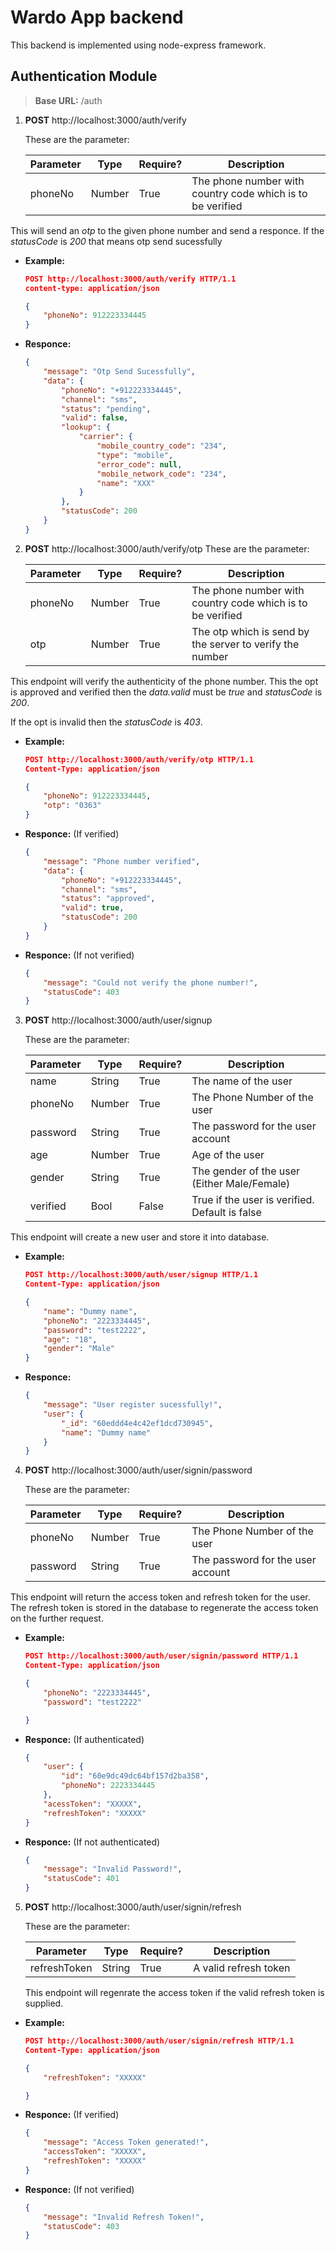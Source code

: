 # Wardo App backend

This backend is implemented using node-express framework.

## Authentication Module

> **Base URL:** /auth

1. **POST** http://localhost:3000/auth/verify

    These are the parameter:

    | Parameter | Type   | Require? | Description                                                |
    | --------- | ------ | -------- | ---------------------------------------------------------- |
    | phoneNo   | Number | True     | The phone number with country code which is to be verified |

This will send an _otp_ to the given phone number and send a responce. If the _statusCode_ is _200_ that means otp send sucessfully

-   **Example:**

    ```json
    POST http://localhost:3000/auth/verify HTTP/1.1
    content-type: application/json

    {
    	"phoneNo": 912223334445
    }
    ```

-   **Responce:**

    ```json
    {
    	"message": "Otp Send Sucessfully",
    	"data": {
    		"phoneNo": "+912223334445",
    		"channel": "sms",
    		"status": "pending",
    		"valid": false,
    		"lookup": {
    			"carrier": {
    				"mobile_country_code": "234",
    				"type": "mobile",
    				"error_code": null,
    				"mobile_network_code": "234",
    				"name": "XXX"
    			}
    		},
    		"statusCode": 200
    	}
    }
    ```

2.  **POST** http://localhost:3000/auth/verify/otp
    These are the parameter:

    | Parameter | Type   | Require? | Description                                                |
    | --------- | ------ | -------- | ---------------------------------------------------------- |
    | phoneNo   | Number | True     | The phone number with country code which is to be verified |
    | otp       | Number | True     | The otp which is send by the server to verify the number   |

This endpoint will verify the authenticity of the phone number. This the opt is approved and verified then the _data.valid_ must be _true_ and _statusCode_ is _200_.

If the opt is invalid then the _statusCode_ is _403_.

-   **Example:**

    ```json
    POST http://localhost:3000/auth/verify/otp HTTP/1.1
    Content-Type: application/json

    {
    	"phoneNo": 912223334445,
    	"otp": "0363"
    }
    ```

-   **Responce:** (If verified)

    ```json
    {
    	"message": "Phone number verified",
    	"data": {
    		"phoneNo": "+912223334445",
    		"channel": "sms",
    		"status": "approved",
    		"valid": true,
    		"statusCode": 200
    	}
    }
    ```

-   **Responce:** (If not verified)

    ```json
    {
    	"message": "Could not verify the phone number!",
    	"statusCode": 403
    }
    ```

3. **POST** http://localhost:3000/auth/user/signup

    These are the parameter:

    | Parameter | Type   | Require? | Description                                    |
    | --------- | ------ | -------- | ---------------------------------------------- |
    | name      | String | True     | The name of the user                           |
    | phoneNo   | Number | True     | The Phone Number of the user                   |
    | password  | String | True     | The password for the user account              |
    | age       | Number | True     | Age of the user                                |
    | gender    | String | True     | The gender of the user (Either Male/Female)    |
    | verified  | Bool   | False    | True if the user is verified. Default is false |

This endpoint will create a new user and store it into database.

-   **Example:**

    ```json
    POST http://localhost:3000/auth/user/signup HTTP/1.1
    Content-Type: application/json

    {
    	"name": "Dummy name",
    	"phoneNo": "2223334445",
    	"password": "test2222",
    	"age": "18",
    	"gender": "Male"
    }
    ```

-   **Responce:**

    ```json
    {
    	"message": "User register sucessfully!",
    	"user": {
    		"_id": "60eddd4e4c42ef1dcd730945",
    		"name": "Dummy name"
    	}
    }
    ```

4. **POST** http://localhost:3000/auth/user/signin/password

    These are the parameter:

    | Parameter | Type   | Require? | Description                       |
    | --------- | ------ | -------- | --------------------------------- |
    | phoneNo   | Number | True     | The Phone Number of the user      |
    | password  | String | True     | The password for the user account |

This endpoint will return the access token and refresh token for the user. The refresh token is stored in the database to regenerate the access token on the further request.

-   **Example:**

    ```json
    POST http://localhost:3000/auth/user/signin/password HTTP/1.1
    Content-Type: application/json

    {
    	"phoneNo": "2223334445",
    	"password": "test2222"

    }
    ```

-   **Responce:** (If authenticated)

    ```json
    {
    	"user": {
    		"id": "60e9dc49dc64bf157d2ba358",
    		"phoneNo": 2223334445
    	},
    	"acessToken": "XXXXX",
    	"refreshToken": "XXXXX"
    }
    ```

-   **Responce:** (If not authenticated)

    ```json
    {
    	"message": "Invalid Password!",
    	"statusCode": 401
    }
    ```

5.  **POST** http://localhost:3000/auth/user/signin/refresh

    These are the parameter:

    | Parameter    | Type   | Require? | Description           |
    | ------------ | ------ | -------- | --------------------- |
    | refreshToken | String | True     | A valid refresh token |

    This endpoint will regenrate the access token if the valid refresh token is supplied.

-   **Example:**

    ```json
    POST http://localhost:3000/auth/user/signin/refresh HTTP/1.1
    Content-Type: application/json

    {
    	"refreshToken": "XXXXX"

    }
    ```

-   **Responce:** (If verified)

    ```json
    {
    	"message": "Access Token generated!",
    	"accessToken": "XXXXX",
    	"refreshToken": "XXXXX"
    }
    ```

-   **Responce:** (If not verified)

    ```json
    {
    	"message": "Invalid Refresh Token!",
    	"statusCode": 403
    }
    ```
